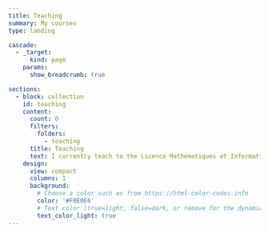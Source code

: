 ```yaml
---
title: Teaching
summary: My courses
type: landing

cascade:
  - _target:
      kind: page
    params:
      show_breadcrumb: true

sections:
  - block: collection
    id: teaching
    content:
      count: 0
      filters:
        folders:
          - teaching
      title: Teaching
      text: I currently teach to the Licence Mathématiques et Informatique Appliquées aux Sciences Humaines et Sociales (**MIASHS**) and to the Master Mathématiques Appliquées, Statistique (**MAS**).
    design:
      view: compact
      columns: 1
      background:
        # Choose a color such as from https://html-color-codes.info
        color: '#F8E0E6'
        # Text color (true=light, false=dark, or remove for the dynamic theme color).
        text_color_light: true
---
```

